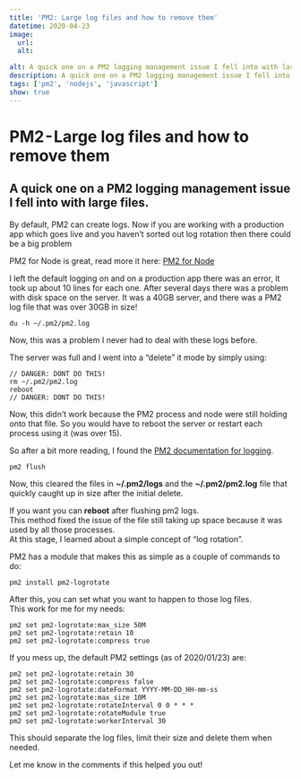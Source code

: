 ```yaml
---
title: 'PM2: Large log files and how to remove them'
datetime: 2020-04-23
image:
  url: 
  alt:

alt: A quick one on a PM2 logging management issue I fell into with large files
description: A quick one on a PM2 logging management issue I fell into with large files
tags: ['pm2', 'nodejs', 'javascript']
show: true
---
```


# PM2 - Large log files and how to remove them

## A quick one on a PM2 logging management issue I fell into with large files.

By default, PM2 can create logs. Now if you are working with a production app which goes live and you haven’t sorted out log rotation then there could be a big problem

PM2 for Node is great, read more it here: [PM2 for Node](https://pm2.keymetrics.io/)

I left the default logging on and on a production app there was an error, it took up about 10 lines for each one. After several days there was a problem with disk space on the server. It was a 40GB server, and there was a PM2 log file that was over 30GB in size!

`du -h ~/.pm2/pm2.log`

Now, this was a problem I never had to deal with these logs before.

The server was full and I went into a “delete” it mode by simply using:

```
// DANGER: DONT DO THIS!  
rm ~/.pm2/pm2.log  
reboot  
// DANGER: DONT DO THIS!
```

Now, this didn’t work because the PM2 process and node were still holding onto that file. So you would have to reboot the server or restart each process using it (was over 15).

So after a bit more reading, I found the [PM2 documentation for logging](https://pm2.keymetrics.io/docs/usage/log-management/).

`pm2 flush`

Now, this cleared the files in **~/.pm2/logs** and the **~/.pm2/pm2.log** file that quickly caught up in size after the initial delete.

If you want you can **reboot** after flushing pm2 logs.  
This method fixed the issue of the file still taking up space because it was used by all those processes.  
At this stage, I learned about a simple concept of “log rotation”.

PM2 has a module that makes this as simple as a couple of commands to do:

`pm2 install pm2-logrotate`

After this, you can set what you want to happen to those log files.  
This work for me for my needs:

```
pm2 set pm2-logrotate:max_size 50M  
pm2 set pm2-logrotate:retain 10  
pm2 set pm2-logrotate:compress true
```

If you mess up, the default PM2 settings (as of 2020/01/23) are:

```
pm2 set pm2-logrotate:retain 30  
pm2 set pm2-logrotate:compress false  
pm2 set pm2-logrotate:dateFormat YYYY-MM-DD_HH-mm-ss  
pm2 set pm2-logrotate:max_size 10M  
pm2 set pm2-logrotate:rotateInterval 0 0 * * *  
pm2 set pm2-logrotate:rotateModule true  
pm2 set pm2-logrotate:workerInterval 30
```

This should separate the log files, limit their size and delete them when needed.

Let me know in the comments if this helped you out!
